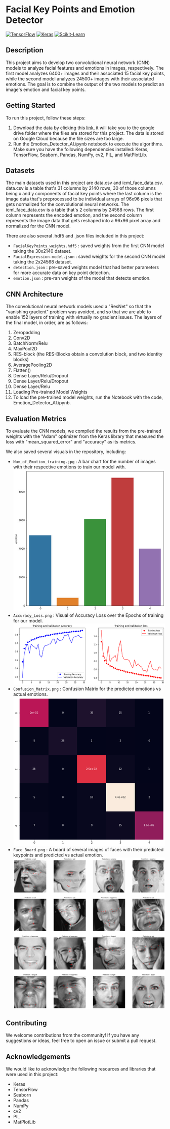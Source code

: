 # **Facial Key Points and Emotion Detector**
[![TensorFlow](https://img.shields.io/badge/TensorFlow-v2.6.0-orange)](https://www.tensorflow.org/)
[![Keras](https://img.shields.io/badge/Keras-v2.6.0-red)](https://keras.io/)
[![Scikit-Learn](https://img.shields.io/badge/Scikit--Learn-v0.24.2-blue)](https://scikit-learn.org/stable/)


## **Description**
This project aims to develop two convolutional neural network (CNN) models to analyze facial features and emotions in images, respectively. The first model analyzes 6400+ images and their associated 15 facial key points, while the second model analyzes 24500+ images with their associated emotions. The goal is to combine the output of the two models to predict an image's emotion and facial key points.

## **Getting Started**
To run this project, follow these steps:
1. Download the data by clicking this [link](https://drive.google.com/drive/folders/1eiAuUMKGoXhSUQx8WjQX4zoO3KOX7RcE?usp=sharing), it will take you to the google drive folder where the files are stored for this project. The data is stored on Google Cloud because the file sizes are too large.
2. Run the Emotion_Detector_AI.ipynb notebook to execute the algorithms. Make sure you have the following dependencies installed: Keras, TensorFlow, Seaborn, Pandas, NumPy, cv2, PIL, and MatPlotLib.

## **Datasets**
The main datasets used in this project are data.csv and icml_face_data.csv. data.csv is a table that's 31 columns by 2140 rows, 30 of those columns being x and y components of facial key points where the last column is the image data that's preprocessed to be individual arrays of 96x96 pixels that gets normalized for the convolutional neural networks. The icml_face_data.csv is a table that's 2 columns by 24568 rows. The first column represents the encoded emotion, and the second column represents the image data that gets reshaped into a 96x96 pixel array and normalized for the CNN model.

There are also several .hdf5 and .json files included in this project:

- `FacialKeyPoints_weights.hdf5` : saved weights from the first CNN model taking the 30x2140 dataset.
- `FacialExpression-model.json` : saved weights for the second CNN model taking the 2x24568 dataset.
- `detection.json` : pre-saved weights model that had better parameters for more accurate data on key point detection.
- `emotion.json` : pre-ran weights of the model that detects emotion.

## **CNN Architecture**
The convolutional neural network models used a "ResNet" so that the "vanishing gradient" problem was avoided, and so that we are able to enable 152 layers of training with virtually no gradient issues. The layers of the final model, in order, are as follows:

1. Zeropadding
2. Conv2D
3. BatchNorm/Relu
4. MaxPool2D
5. RES-block (the RES-Blocks obtain a convolution block, and two identity blocks)
6. AveragePooling2D
7. Flatten()
8. Dense Layer/Relu/Dropout
9. Dense Layer/Relu/Dropout
10. Dense Layer/Relu
11. Loading Pre-trained Model Weights
12. To load the pre-trained model weights, run the Notebook with the code, Emotion_Detector_AI.ipynb.

## **Evaluation Metrics**
To evaluate the CNN models, we compiled the results from the pre-trained weights with the "Adam" optimizer from the Keras library that measured the loss with "mean_squared_error" and "accuracy" as its metrics.

We also saved several visuals in the repository, including:
- `Num_of_Emotion_training.jpg` : A bar chart for the number of images with their respective emotions to train our model with.
![IMAGE](https://github.com/ethanadp/Face-Emotion-AI-Detector/blob/main/Num_of_Emotion_training.jpg)
- `Accuracy_Loss.png` : Visual of Accuracy Loss over the Epochs of training for our model.
![IMAGE](https://github.com/ethanadp/Face-Emotion-AI-Detector/blob/main/Accuracy_Loss.png)
- `Confusion_Matrix.png` : Confusion Matrix for the predicted emotions vs actual emotions.
![IMAGE](https://github.com/ethanadp/Face-Emotion-AI-Detector/blob/main/Confusion_Matrix.png)
- `Face_Board.png` : A board of several images of faces with their predicted keypoints and predicted vs actual emotion.
![IMAGE](https://github.com/ethanadp/Face-Emotion-AI-Detector/blob/main/Face_board.png)

## **Contributing**
We welcome contributions from the community! If you have any suggestions or ideas, feel free to open an issue or submit a pull request.

## **Acknowledgements**
We would like to acknowledge the following resources and libraries that were used in this project:
- Keras
- TensorFlow
- Seaborn
- Pandas
- NumPy
- cv2
- PIL
- MatPlotLib
